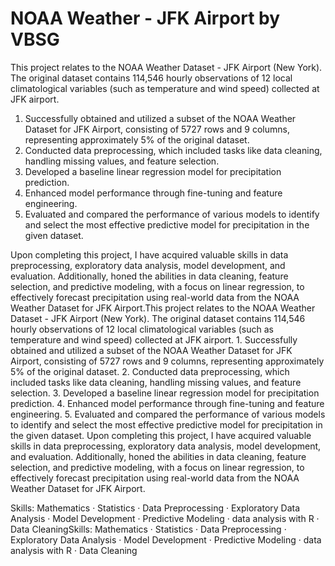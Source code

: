 # NOAA Weather - JFK Airport by VBSG
This project relates to the NOAA Weather Dataset - JFK Airport (New York). The original dataset contains 114,546 hourly observations of 12 local climatological variables (such as temperature and wind speed) collected at JFK airport.

1. Successfully obtained and utilized a subset of the NOAA Weather Dataset for JFK Airport, consisting of 5727 rows and 9 columns, representing approximately 5% of the original dataset.
2. Conducted data preprocessing, which included tasks like data cleaning, handling missing values, and feature selection.
3. Developed a baseline linear regression model for precipitation prediction.
4. Enhanced model performance through fine-tuning and feature engineering.
5. Evaluated and compared the performance of various models to identify and select the most effective predictive model for precipitation in the given dataset.

Upon completing this project, I have acquired valuable skills in data preprocessing, exploratory data analysis, model development, and evaluation. Additionally, honed the abilities in data cleaning, feature selection, and predictive modeling, with a focus on linear regression, to effectively forecast precipitation using real-world data from the NOAA Weather Dataset for JFK Airport.This project relates to the NOAA Weather Dataset - JFK Airport (New York). The original dataset contains 114,546 hourly observations of 12 local climatological variables (such as temperature and wind speed) collected at JFK airport. 1. Successfully obtained and utilized a subset of the NOAA Weather Dataset for JFK Airport, consisting of 5727 rows and 9 columns, representing approximately 5% of the original dataset. 2. Conducted data preprocessing, which included tasks like data cleaning, handling missing values, and feature selection. 3. Developed a baseline linear regression model for precipitation prediction. 4. Enhanced model performance through fine-tuning and feature engineering. 5. Evaluated and compared the performance of various models to identify and select the most effective predictive model for precipitation in the given dataset. Upon completing this project, I have acquired valuable skills in data preprocessing, exploratory data analysis, model development, and evaluation. Additionally, honed the abilities in data cleaning, feature selection, and predictive modeling, with a focus on linear regression, to effectively forecast precipitation using real-world data from the NOAA Weather Dataset for JFK Airport.

Skills: Mathematics · Statistics · Data Preprocessing · Exploratory Data Analysis · Model Development · Predictive Modeling · data analysis with R · Data CleaningSkills: Mathematics · Statistics · Data Preprocessing · Exploratory Data Analysis · Model Development · Predictive Modeling · data analysis with R · Data Cleaning

